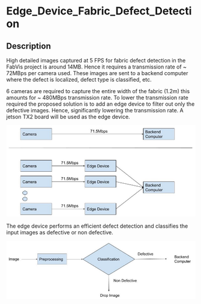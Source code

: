 # Edge_Device_Fabric_Defect_Detection

## Description

High detailed images captured at 5 FPS for fabric defect detection in the FabVis project is around 14MB. Hence it requires a transmission rate of ~ 72MBps per camera used. These images are sent to a backend computer where the defect is localized, defect type is classified, etc.

6 cameras are required to capture the entire width of the fabric (1.2m) this amounts for ~ 480MBps transmission rate. 
To lower the transmission rate required the proposed solution is to add an edge device to filter out only the defective images. Hence, significantly lowering the transmission rate. A jetson TX2 board will be used as the edge device.


![prob and sol](/images/ProbNSol.jpg)

The edge device performs an efficient defect detection and classifies the input images as defective or non defective.

![edge](/images/Edge.jpg)
